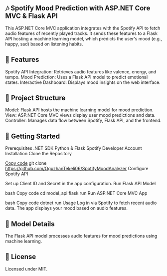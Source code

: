 ## 🎶 Spotify Mood Prediction with ASP.NET Core MVC & Flask API
This ASP.NET Core MVC application integrates with the Spotify API to fetch audio features of recently played tracks. It sends these features to a Flask API hosting a machine learning model, which predicts the user's mood (e.g., happy, sad) based on listening habits.

## 🔧 Features
Spotify API Integration: Retrieves audio features like valence, energy, and tempo.
Mood Prediction: Uses a Flask API model to predict emotional states.
Interactive Dashboard: Displays mood insights on the web interface.
## 📁 Project Structure
Model: Flask API hosts the machine learning model for mood prediction.
View: ASP.NET Core MVC views display user mood predictions and data.
Controller: Manages data flow between Spotify, Flask API, and the frontend.
## 🚀 Getting Started
Prerequisites
.NET SDK
Python & Flask
Spotify Developer Account
Installation
Clone the Repository


[Copy code](https://gist.github.com/OguzhanTekeli06/6fce4c58630427d69f5d5acef4f50b12)
git clone https://github.com/OguzhanTekeli06/SpotifyMoodAnalyzer
Configure Spotify API

Set up Client ID and Secret in the app configuration.
Run Flask API Model

bash
Copy code
cd model_api
flask run
Run ASP.NET Core MVC App

bash
Copy code
dotnet run
Usage
Log in via Spotify to fetch recent audio data.
The app displays your mood based on audio features.
## 🤖 Model Details
The Flask API model processes audio features for mood predictions using machine learning.

## 📜 License
Licensed under MIT.
